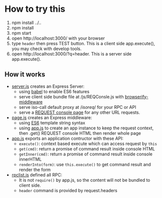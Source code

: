 How to try this
===============

1. npm install ../..
2. npm install
3. npm start
4. open http://localhost:3000/ with your browser
5. type `header` then press TEST button. This is a client side app.execute(), you may check with develop tools.
6. open http://localhost:3000/?q=header. This is a server side app.execute().

How it works
------------

* <a href="server.js">server.js</a> creates an Express Server:
  * using <a href="http://babeljs.io/">babel</a> to enable ES6 features
  * serve client side bundle file at /js/REQConsle.js with <a href="https://github.com/ForbesLindesay/browserify-middleware">browserify-middleware</a>
  * serve iso-call default proxy at /_isoreq_/ for your RPC or API
  * serve a <a href="page.js">REQUEST console page</a> for any other URL requests.
* <a href="page.js">page.js</a> creates an Express middleware:
  * using <a href="http://babeljs.io/docs/learn-es6/">ES6</a> template string syntax
  * using <a href="app.js">app.js</a> to create an app instance to keep the request context, then .get() REQUEST console HTML then render whole page
* <a href="app.js">app.js</a> exports an application contructor with these API:
  * `execute()`: context based execute which can access request by `this`
  * `get(cmd)`: return a promise of command result inside console HTML
  * `getInner(cmd)`: return a promise of command result inside console innerHTML
  * `renderInto(form)`: use `this.execute()` to get command result and render the form
* <a href="rpclist.js">rpclist.js</a> defined all RPC:
  * It is not `require()` by app.js, so the content will not be bundled to client side.
  * `header` command is provided by request.headers
